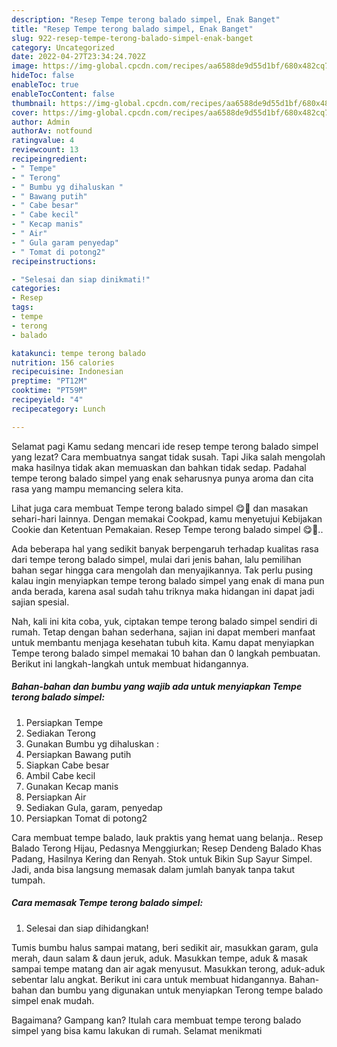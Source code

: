 ```yaml
---
description: "Resep Tempe terong balado simpel, Enak Banget"
title: "Resep Tempe terong balado simpel, Enak Banget"
slug: 922-resep-tempe-terong-balado-simpel-enak-banget
category: Uncategorized
date: 2022-04-27T23:34:24.702Z
image: https://img-global.cpcdn.com/recipes/aa6588de9d55d1bf/680x482cq70/tempe-terong-balado-simpel-foto-resep-utama.jpg
hideToc: false
enableToc: true
enableTocContent: false
thumbnail: https://img-global.cpcdn.com/recipes/aa6588de9d55d1bf/680x482cq70/tempe-terong-balado-simpel-foto-resep-utama.jpg
cover: https://img-global.cpcdn.com/recipes/aa6588de9d55d1bf/680x482cq70/tempe-terong-balado-simpel-foto-resep-utama.jpg
author: Admin
authorAv: notfound
ratingvalue: 4
reviewcount: 13
recipeingredient:
- " Tempe"
- " Terong"
- " Bumbu yg dihaluskan "
- " Bawang putih"
- " Cabe besar"
- " Cabe kecil"
- " Kecap manis"
- " Air"
- " Gula garam penyedap"
- " Tomat di potong2"
recipeinstructions:

- "Selesai dan siap dinikmati!"
categories:
- Resep
tags:
- tempe
- terong
- balado

katakunci: tempe terong balado 
nutrition: 156 calories
recipecuisine: Indonesian
preptime: "PT12M"
cooktime: "PT59M"
recipeyield: "4"
recipecategory: Lunch

---
```



Selamat pagi Kamu sedang mencari ide resep tempe terong balado simpel yang lezat? Cara membuatnya sangat tidak susah. Tapi Jika salah mengolah maka hasilnya tidak akan memuaskan dan bahkan tidak sedap. Padahal tempe terong balado simpel yang enak seharusnya punya aroma dan cita rasa yang mampu memancing selera kita.


Lihat juga cara membuat Tempe terong balado simpel 😋🤤 dan masakan sehari-hari lainnya. Dengan memakai Cookpad, kamu menyetujui Kebijakan Cookie dan Ketentuan Pemakaian. Resep Tempe terong balado simpel 😋🤤..

Ada beberapa hal yang sedikit banyak berpengaruh terhadap kualitas rasa dari tempe terong balado simpel, mulai dari jenis bahan, lalu pemilihan bahan segar hingga cara mengolah dan menyajikannya. Tak perlu pusing kalau ingin menyiapkan tempe terong balado simpel yang enak di mana pun anda berada, karena asal sudah tahu triknya maka hidangan ini dapat jadi sajian spesial.


Nah, kali ini kita coba, yuk, ciptakan tempe terong balado simpel sendiri di rumah. Tetap dengan bahan sederhana, sajian ini dapat memberi manfaat untuk membantu menjaga kesehatan tubuh kita. Kamu dapat menyiapkan Tempe terong balado simpel memakai 10 bahan dan 0 langkah pembuatan. Berikut ini langkah-langkah untuk membuat hidangannya.

<!--inarticleads1-->

##### Bahan-bahan dan bumbu yang wajib ada untuk menyiapkan Tempe terong balado simpel:

1. Persiapkan  Tempe
1. Sediakan  Terong
1. Gunakan  Bumbu yg dihaluskan :
1. Persiapkan  Bawang putih
1. Siapkan  Cabe besar
1. Ambil  Cabe kecil
1. Gunakan  Kecap manis
1. Persiapkan  Air
1. Sediakan  Gula, garam, penyedap
1. Persiapkan  Tomat di potong2


Cara membuat tempe balado, lauk praktis yang hemat uang belanja.. Resep Balado Terong Hijau, Pedasnya Menggiurkan; Resep Dendeng Balado Khas Padang, Hasilnya Kering dan Renyah. Stok untuk Bikin Sup Sayur Simpel. Jadi, anda bisa langsung memasak dalam jumlah banyak tanpa takut tumpah. 

<!--inarticleads2-->

##### Cara memasak Tempe terong balado simpel:


1. Selesai dan siap dihidangkan!

Tumis bumbu halus sampai matang, beri sedikit air, masukkan garam, gula merah, daun salam &amp; daun jeruk, aduk. Masukkan tempe, aduk &amp; masak sampai tempe matang dan air agak menyusut. Masukkan terong, aduk-aduk sebentar lalu angkat. Berikut ini cara untuk membuat hidangannya. Bahan-bahan dan bumbu yang digunakan untuk menyiapkan Terong tempe balado simpel enak mudah. 

Bagaimana? Gampang kan? Itulah cara membuat tempe terong balado simpel yang bisa kamu lakukan di rumah. Selamat menikmati
